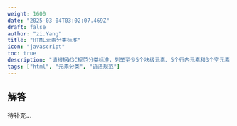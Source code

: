 ```yaml
---
weight: 1600
date: "2025-03-04T03:02:07.469Z"
draft: false
author: "zi.Yang"
title: "HTML元素分类标准"
icon: "javascript"
toc: true
description: "请根据W3C规范分类标准，列举至少5个块级元素、5个行内元素和3个空元素（void elements），并解释空元素在闭合语法上的特殊处理规则。"
tags: ["html", "元素分类", "语法规范"]
---
```


## 解答

待补充...
